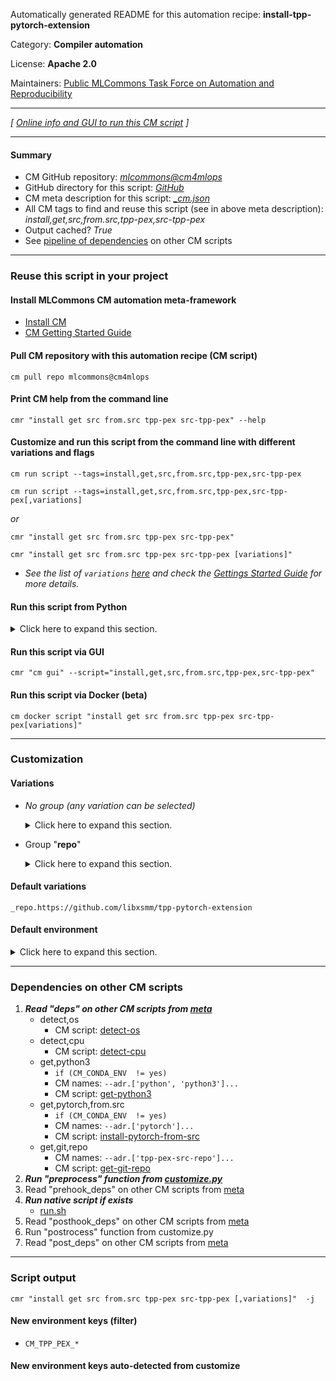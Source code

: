 Automatically generated README for this automation recipe: **install-tpp-pytorch-extension**

Category: **Compiler automation**

License: **Apache 2.0**

Maintainers: [Public MLCommons Task Force on Automation and Reproducibility](https://github.com/mlcommons/ck/blob/master/docs/taskforce.md)

---
*[ [Online info and GUI to run this CM script](https://access.cknowledge.org/playground/?action=scripts&name=install-tpp-pytorch-extension,1701d2f5f4e84d42) ]*

---
#### Summary

* CM GitHub repository: *[mlcommons@cm4mlops](https://github.com/mlcommons/cm4mlops/tree/dev)*
* GitHub directory for this script: *[GitHub](https://github.com/mlcommons/cm4mlops/tree/dev/script/install-tpp-pytorch-extension)*
* CM meta description for this script: *[_cm.json](_cm.json)*
* All CM tags to find and reuse this script (see in above meta description): *install,get,src,from.src,tpp-pex,src-tpp-pex*
* Output cached? *True*
* See [pipeline of dependencies](#dependencies-on-other-cm-scripts) on other CM scripts


---
### Reuse this script in your project

#### Install MLCommons CM automation meta-framework

* [Install CM](https://access.cknowledge.org/playground/?action=install)
* [CM Getting Started Guide](https://github.com/mlcommons/ck/blob/master/docs/getting-started.md)

#### Pull CM repository with this automation recipe (CM script)

```cm pull repo mlcommons@cm4mlops```

#### Print CM help from the command line

````cmr "install get src from.src tpp-pex src-tpp-pex" --help````

#### Customize and run this script from the command line with different variations and flags

`cm run script --tags=install,get,src,from.src,tpp-pex,src-tpp-pex`

`cm run script --tags=install,get,src,from.src,tpp-pex,src-tpp-pex[,variations] `

*or*

`cmr "install get src from.src tpp-pex src-tpp-pex"`

`cmr "install get src from.src tpp-pex src-tpp-pex [variations]" `


* *See the list of `variations` [here](#variations) and check the [Gettings Started Guide](https://github.com/mlcommons/ck/blob/dev/docs/getting-started.md) for more details.*

#### Run this script from Python

<details>
<summary>Click here to expand this section.</summary>

```python

import cmind

r = cmind.access({'action':'run'
                  'automation':'script',
                  'tags':'install,get,src,from.src,tpp-pex,src-tpp-pex'
                  'out':'con',
                  ...
                  (other input keys for this script)
                  ...
                 })

if r['return']>0:
    print (r['error'])

```

</details>


#### Run this script via GUI

```cmr "cm gui" --script="install,get,src,from.src,tpp-pex,src-tpp-pex"```

#### Run this script via Docker (beta)

`cm docker script "install get src from.src tpp-pex src-tpp-pex[variations]" `

___
### Customization


#### Variations

  * *No group (any variation can be selected)*
    <details>
    <summary>Click here to expand this section.</summary>

    * `_branch.#`
      - Environment variables:
        - *CM_GIT_CHECKOUT*: `#`
      - Workflow:
    * `_for-intel-mlperf-inference-v3.1-gptj`
      - Environment variables:
        - *CM_CONDA_ENV*: `yes`
      - Workflow:
        1. ***Read "deps" on other CM scripts***
           * get,conda,_name.gptj-pt
             * CM names: `--adr.['conda']...`
             - CM script: [get-conda](https://github.com/mlcommons/cm4mlops/tree/master/script/get-conda)
           * get,generic,conda-package,_package.python
             * CM names: `--adr.['conda-package', 'python3']...`
             - CM script: [install-generic-conda-package](https://github.com/mlcommons/cm4mlops/tree/master/script/install-generic-conda-package)
           * get,generic,conda-package,_package.wheel,_source.conda-forge
             * CM names: `--adr.['conda-package', 'wheel']...`
             - CM script: [install-generic-conda-package](https://github.com/mlcommons/cm4mlops/tree/master/script/install-generic-conda-package)
           * get,generic,conda-package,_package.setuptools,_source.conda-forge
             * CM names: `--adr.['conda-package', 'setuptools']...`
             - CM script: [install-generic-conda-package](https://github.com/mlcommons/cm4mlops/tree/master/script/install-generic-conda-package)
           * install,llvm,src,_for-intel-mlperf-inference-v3.1-gptj
             - CM script: [install-llvm-src](https://github.com/mlcommons/cm4mlops/tree/master/script/install-llvm-src)
    * `_sha.#`
      - Environment variables:
        - *CM_GIT_CHECKOUT_SHA*: `#`
      - Workflow:
    * `_tag.#`
      - Environment variables:
        - *CM_GIT_CHECKOUT_TAG*: `#`
      - Workflow:

    </details>


  * Group "**repo**"
    <details>
    <summary>Click here to expand this section.</summary>

    * `_repo.#`
      - Environment variables:
        - *CM_GIT_URL*: `#`
      - Workflow:
    * **`_repo.https://github.com/libxsmm/tpp-pytorch-extension`** (default)
      - Environment variables:
        - *CM_GIT_URL*: `https://github.com/libxsmm/tpp-pytorch-extension`
      - Workflow:

    </details>


#### Default variations

`_repo.https://github.com/libxsmm/tpp-pytorch-extension`
#### Default environment

<details>
<summary>Click here to expand this section.</summary>

These keys can be updated via `--env.KEY=VALUE` or `env` dictionary in `@input.json` or using script flags.


</details>

___
### Dependencies on other CM scripts


  1. ***Read "deps" on other CM scripts from [meta](https://github.com/mlcommons/cm4mlops/tree/dev/script/install-tpp-pytorch-extension/_cm.json)***
     * detect,os
       - CM script: [detect-os](https://github.com/mlcommons/cm4mlops/tree/master/script/detect-os)
     * detect,cpu
       - CM script: [detect-cpu](https://github.com/mlcommons/cm4mlops/tree/master/script/detect-cpu)
     * get,python3
       * `if (CM_CONDA_ENV  != yes)`
       * CM names: `--adr.['python', 'python3']...`
       - CM script: [get-python3](https://github.com/mlcommons/cm4mlops/tree/master/script/get-python3)
     * get,pytorch,from.src
       * `if (CM_CONDA_ENV  != yes)`
       * CM names: `--adr.['pytorch']...`
       - CM script: [install-pytorch-from-src](https://github.com/mlcommons/cm4mlops/tree/master/script/install-pytorch-from-src)
     * get,git,repo
       * CM names: `--adr.['tpp-pex-src-repo']...`
       - CM script: [get-git-repo](https://github.com/mlcommons/cm4mlops/tree/master/script/get-git-repo)
  1. ***Run "preprocess" function from [customize.py](https://github.com/mlcommons/cm4mlops/tree/dev/script/install-tpp-pytorch-extension/customize.py)***
  1. Read "prehook_deps" on other CM scripts from [meta](https://github.com/mlcommons/cm4mlops/tree/dev/script/install-tpp-pytorch-extension/_cm.json)
  1. ***Run native script if exists***
     * [run.sh](https://github.com/mlcommons/cm4mlops/tree/dev/script/install-tpp-pytorch-extension/run.sh)
  1. Read "posthook_deps" on other CM scripts from [meta](https://github.com/mlcommons/cm4mlops/tree/dev/script/install-tpp-pytorch-extension/_cm.json)
  1. Run "postrocess" function from customize.py
  1. Read "post_deps" on other CM scripts from [meta](https://github.com/mlcommons/cm4mlops/tree/dev/script/install-tpp-pytorch-extension/_cm.json)

___
### Script output
`cmr "install get src from.src tpp-pex src-tpp-pex [,variations]"  -j`
#### New environment keys (filter)

* `CM_TPP_PEX_*`
#### New environment keys auto-detected from customize
